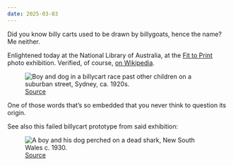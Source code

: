 ```yaml
---
date: 2025-03-03
---
```


Did you know billy carts used to be drawn by billygoats, hence the name? Me neither.

Enlightened today at the National Library of Australia, at the [Fit to Print](https://www.library.gov.au/whats-on/exhibitions/fit-print-defining-moments-fairfax-photo-archive/) photo exhibition. Verified, of course, [on Wikipedia](<https://en.wikipedia.org/wiki/Billy_cart#/media/File:Young_boy_in_a_billy_cart_outside_a_Queenslander_home_at_Indooroopilly,_Brisbane_ca._1910_(16741023054).jpg>).

<figure>
  <img src="{% extSrc 'bits/nla.obj-162855139-1' %}"
  srcset="{% extSrcset 'bits/nla.obj-162855139-1' %}"
  alt="Boy and dog in a billycart race past other children on a suburban street, Sydney, ca. 1920s."
  loading="lazy">
    <figcaption>
     <a href="https://nla.gov.au/nla.obj-162855139">Source</a>
  </figcaption>
</figure>

One of those words that’s so embedded that you never think to question its origin.

See also this failed billycart prototype from said exhibition:

<figure>
  <img src="{% extSrc 'bits/nla.obj-163162485-1' %}"
  srcset="{% extSrcset 'bits/nla.obj-163162485-1' %}"
  alt="A boy and his dog perched on a dead shark, New South Wales c. 1930."
  loading="lazy">
    <figcaption>
     <a href="https://nla.gov.au/nla.obj-163162485">Source</a>
  </figcaption>
</figure>
